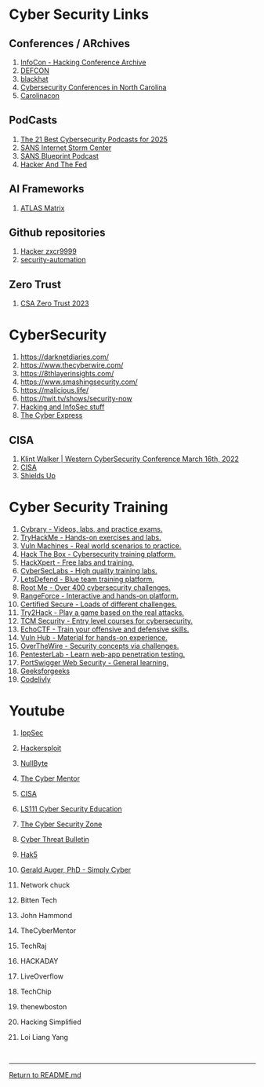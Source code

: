 # Cyber Security Links


## Conferences / ARchives

1. [InfoCon - Hacking Conference Archive](https://infocon.org/)
1. [DEFCON](https://defcon.org/)
1. [blackhat](https://www.blackhat.com/)
1. [Cybersecurity Conferences in North Carolina](https://infosec-conferences.com/us-state/north-carolina/)
1. [Carolinacon](https://carolinacon.org/schedule.html)

## PodCasts

 1. [The 21 Best Cybersecurity Podcasts for 2025](https://www.sans.org/blog/cybersecurity-podcast-roundup/)
 1. [SANS Internet Storm Center](https://isc.sans.edu/podcast.html)
 1. [SANS Blueprint Podcast](https://www.sans.org/podcasts/blueprint/?msc=blog-podcast-roundup)
 1. [Hacker And The Fed](https://podcasts.apple.com/us/podcast/hacker-and-the-fed/id1649541362)
   
## AI Frameworks

 1. [ATLAS Matrix](https://atlas.mitre.org/matrices/ATLAS)
 
## Github repositories

 1. [Hacker zxcr9999](https://github.com/hoaan1995)
 1. [security-automation](https://github.com/topics/security-automation?l=python)

## Zero Trust 
 1. [CSA Zero Trust 2023](https://www.youtube.com/playlist?list=PLFkoMPnn5qstEGDyejCYFtSO6RzLkznjZ)
 
# CyberSecurity

 1. https://darknetdiaries.com/
 1. https://www.thecyberwire.com/
 1. https://8thlayerinsights.com/
 1. https://www.smashingsecurity.com/
 1. https://malicious.life/
 1. https://twit.tv/shows/security-now
 1. [Hacking and InfoSec stuff](https://archive.org/details/HackingInfoSecMisc?sort=-publicdate&&and[]=subject%3A%22covert%22&and[]=subject%3A%22hacker%22)
 1. [The Cyber Express](https://thecyberexpress.com/)

## CISA

  1. [Klint Walker | Western CyberSecurity Conference March 16th, 2022](https://www.youtube.com/watch?v=XZMk3_PeKH0)
  1. [CISA](https://www.cisa.gov/)
  1. [Shields Up](https://www.cisa.gov/shields-up)

# Cyber Security Training

1. [Cybrary - Videos, labs, and practice exams.](https://www.cybrary.it/)
1. [TryHackMe - Hands-on exercises and labs.](https://tryhackme.com/)
1. [Vuln Machines - Real world scenarios to practice.](https://vulnmachines.com/)
1. [Hack The Box - Cybersecurity training platform.](https://www.hackthebox.com/)
1. [HackXpert - Free labs and training.](https://labs.hackxpert.com/)
1. [CyberSecLabs - High quality training labs.](https://cyberseclabs.io/)
1. [LetsDefend - Blue team training platform.](https://letsdefend.io/)
1. [Root Me - Over 400 cybersecurity challenges.](https://www.root-me.org/?lang=en)
1. [RangeForce - Interactive and hands-on platform.](https://www.rangeforce.com/)
1. [Certified Secure - Loads of different challenges.](https://www.certifiedsecure.com/frontpage)
1. [Try2Hack - Play a game based on the real attacks.](https://try2hack.me/)
1. [TCM Security - Entry level courses for cybersecurity.](https://tcm-sec.com/)
1. [EchoCTF - Train your offensive and defensive skills.](https://echoctf.com/)
1. [Vuln Hub - Material for hands-on experience.](https://www.vulnhub.com/)
1. [OverTheWire - Security concepts via challenges.](https://overthewire.org/wargames/)
1. [PentesterLab - Learn web-app penetration testing.](https://www.pentesterlab.com/)
1. [PortSwigger Web Security - General learning.](https://portswigger.net/web-security)
1. [Geeksforgeeks](https://www.geeksforgeeks.org/)
1. [Codelivly](https://www.codelivly.com/)

# Youtube

1. [IppSec](https://www.youtube.com/@ippsec)
1. [Hackersploit](https://www.youtube.com/watch?v=Yq2d9FuWjd8)
1. [NullByte](https://www.youtube.com/@NullByteWHT)
1. [The Cyber Mentor](https://www.youtube.com/@TCMSecurityAcademy)
1. [CISA](https://www.youtube.com/@CISAgov)
1. [LS111 Cyber Security Education](https://www.youtube.com/@ls111cyberEd)
1. [The Cyber Security Zone](https://www.youtube.com/@thecybersecurityzone)
1. [Cyber Threat Bulletin](https://www.youtube.com/@CyberThreatBulletin-DR)
1. [Hak5](https://www.youtube.com/@hak5)
1. [Gerald Auger, PhD - Simply Cyber](https://www.youtube.com/@SimplyCyber)

1. Network chuck
1. Bitten Tech
1. John Hammond
1. TheCyberMentor
1. TechRaj
1. HACKADAY
1. LiveOverflow
1. TechChip
1. thenewboston
1. Hacking Simplified
1. Loi Liang  Yang



<br>
<hr>

[Return to README.md](README.md)
